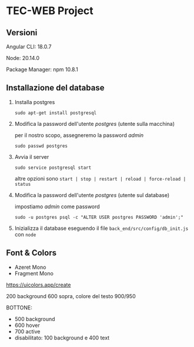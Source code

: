 # TEC-WEB Project

## Versioni
Angular CLI: 18.0.7

Node: 20.14.0

Package Manager: npm 10.8.1

## Installazione del database
1. Installa postgres

    `sudo apt-get install postgresql`
1. Modifica la password dell'utente *postgres* (utente sulla macchina)

    per il nostro scopo, assegneremo la password *admin*

    `sudo passwd postgres` 
1. Avvia il server

    `sudo service postgresql start`

    altre opzioni sono `start | stop | restart | reload | force-reload | status`
1. Modifica la password dell'utente *postgres* (utente sul database)

    impostiamo *admin* come password

    `sudo -u postgres psql -c "ALTER USER postgres PASSWORD 'admin';"`
1. Inizializza il database eseguendo il file `back_end/src/config/db_init.js` con `node`

## Font & Colors
- Azeret Mono
- Fragment Mono

https://uicolors.app/create

200 background 600 sopra, colore del testo 900/950

BOTTONE:
- 500 background
- 600 hover
- 700 active
- disabilitato: 100 background e 400 text
